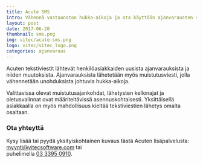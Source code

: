 ```yaml
---
title: Acute SMS
intro: Vähennä vastaanoton hukka-aikoja ja ota käyttöön ajanvarausten sms-viestit.
layout: post
date: 2017-06-20
thumbnail: sms.png
img: vitec/acute-sms.png
logo: vitec/vitec_logo.png
categories: ajanvaraus
---
```


Acuten tekstiviestit lähtevät henkilöasiakkaiden uusista ajanvarauksista ja niiden muutoksista.
Ajanvarauksista lähetetään myös muistutusviesti, jolla vähennetään unohduksista johtuvia hukka-aikoja.

Valittavissa olevat muistutusajankohdat, lähetysten kellonajat ja oletusvalinnat ovat määriteltävissä asennuskohtaisesti.
Yksittäisellä asiakkaalla on myös mahdollisuus kieltää tekstiviestien lähetys omalta osaltaan.

### Ota yhteyttä

Kysy lisää tai pyydä yksityiskohtainen kuvaus tästä Acuten lisäpalvelusta: 
[myynti@vitecsoftware.com](mailto://myynti@vitecsoftware.com) tai  
puhelimella [03 3395 0910](tel://+358333950910).
